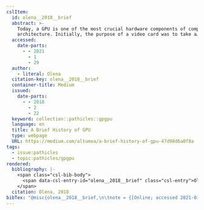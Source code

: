 ```yaml
---
cslItem:
  id: olena__2018__brief
  abstract: >-
    Today, a GPU is one of the most crucial hardware components of computer
    architecture. Initially, the purpose of a video card was to take a…
  accessed:
    date-parts:
      - - 2021
        - 1
        - 29
  author:
    - literal: Olena
  citation-key: olena__2018__brief
  container-title: Medium
  issued:
    date-parts:
      - - 2018
        - 2
        - 22
  keyword: collection::pathicles::gpgpu
  language: en
  title: A Brief History of GPU
  type: webpage
  URL: https://medium.com/altumea/a-brief-history-of-gpu-47d98d6a0f8a
tags:
  - issue:pathicles
  - topic:pathicles/gpgpu
rendered:
  bibliography: |-
    <span class="csl-bib-body">
      <span data-csl-entry-id="olena__2018__brief" class="csl-entry">Olena. 2018, February 22. <i>A Brief History of GPU</i>. Medium. <a href='https://medium.com/altumea/a-brief-history-of-gpu-47d98d6a0f8a'>https://medium.com/altumea/a-brief-history-of-gpu-47d98d6a0f8a</a></span>
    </span>
  citation: Olena, 2018
bibTex: "@misc{olena__2018__brief,\n\tnote = {[Online; accessed 2021-01-29]},\n\tauthor = {{Olena}},\n\tyear = {2018},\n\tmonth = {feb 22},\n\ttitle = {A {Brief} {History} of {GPU}},\n\thowpublished = {https://medium.com/altumea/a-brief-history-of-gpu-47d98d6a0f8a},\n}\n\n"
---
```


